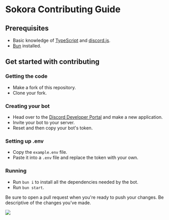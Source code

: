 # Sokora Contributing Guide

## Prerequisites
- Basic knowledge of [TypeScript](https://typescriptlang.org/) and [discord.js](https://discord.js.org/).
- [Bun](https://bun.sh) installed.

## Get started with contributing
### Getting the code
- Make a fork of this repository. 
- Clone your fork.

### Creating your bot
- Head over to the [Discord Developer Portal](https://discord.com/developers/applications) and make a new application.
- Invite your bot to your server.
- Reset and then copy your bot's token.

### Setting up .env
- Copy the `example.env` file.
- Paste it into a `.env` file and replace the token with your own.

### Running
- Run `bun i` to install all the dependencies needed by the bot. 
- Run `bun start`.

Be sure to open a pull request when you're ready to push your changes. Be descriptive of the changes you've made.

![](https://user-images.githubusercontent.com/51555391/176925763-cdfd57ba-ae1e-4bf3-85e9-b3ebd30b1d59.png)
